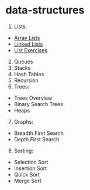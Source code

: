 # data-structures

1. Lists:
- [Array Lists](https://github.com/arisonl/data-structures/edit/master/README.md)
- [Linked Lists](https://github.com/arisonl/data-structures/blob/master/linked_list.ipynb)
- [List Exercises](https://github.com/arisonl/data-structures/blob/master/list_exercises.ipynb)
2. Queues
3. Stacks
4. Hash Tables
5. Recursion
6. Trees:
- Trees Overview
- Binary Search Trees
- Heaps
7. Graphs: 
- Breadth First Search
- Depth First Search
8. Sorting:
- Selection Sort
- Insertion Sort
- Quick Sort
- Merge Sort


